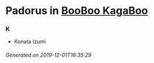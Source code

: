 # Padorus in [BooBoo KagaBoo](https://myanimelist.net/manga/20501/BooBoo_KagaBoo)

### K
* Konata Izumi

###### Generated on 2019-12-01T16:35:29
